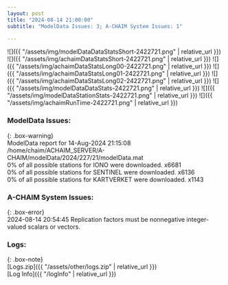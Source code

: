 ```yaml
---
layout: post
title: "2024-08-14 21:00:00"
subtitle: "ModelData Issues: 3; A-CHAIM System Issues: 1"

---
```


![]({{ "/assets/img/modelDataDataStatsShort-2422721.png" | relative_url }})
![]({{ "/assets/img/achaimDataStatsShort-2422721.png" | relative_url }})
![]({{ "/assets/img/achaimDataStatsLong00-2422721.png" | relative_url }})
![]({{ "/assets/img/achaimDataStatsLong01-2422721.png" | relative_url }})
![]({{ "/assets/img/achaimDataStatsLong02-2422721.png" | relative_url }})
![]({{ "/assets/img/modelDataDataStats-2422721.png" | relative_url }})
![]({{ "/assets/img/modelDataStationStats-2422721.png" | relative_url }})
![]({{ "/assets/img/achaimRunTime-2422721.png" | relative_url }})


### ModelData Issues:  
  
{: .box-warning}  
 ModelData report for 14-Aug-2024 21:15:08   
 /home/chaim/ACHAIM_SERVER/A-CHAIM/modelData/2024/227/21/modelData.mat   
 0% of all possible stations for IONO were downloaded. x6681   
 0% of all possible stations for SENTINEL were downloaded. x6136   
 0% of all possible stations for KARTVERKET were downloaded. x1143   
  
### A-CHAIM System Issues:  
  
{: .box-error}  
2024-08-14 20:54:45 Replication factors must be nonnegative integer-valued scalars or vectors.  

### Logs:  
  
{: .box-note}  
[Logs.zip]({{ "/assets/other/logs.zip" | relative_url }})  
[Log Info]({{ "/logInfo" | relative_url }})  
